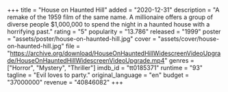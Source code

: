+++
title = "House on Haunted Hill"
added = "2020-12-31"
description = "A remake of the 1959 film of the same name. A millionaire offers a group of diverse people $1,000,000 to spend the night in a haunted house with a horrifying past."
rating = "5"
popularity = "13.786"
released = "1999"
poster = "assets/poster/house-on-haunted-hill.jpg"
cover = "assets/cover/house-on-haunted-hill.jpg"
file = "https://archive.org/download/HouseOnHauntedHillWidescreenVideoUpgrade/HouseOnHauntedHillWidescreenVideoUpgrade.mp4"
genres = ["Horror", "Mystery", "Thriller"]
imdb_id = "tt0185371"
runtime = "93"
tagline = "Evil loves to party."
original_language = "en"
budget = "37000000"
revenue = "40846082"
+++